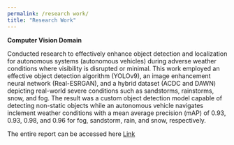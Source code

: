 ```yaml
---
permalink: /research work/
title: "Research Work"
---
```

**Computer Vision Domain**
<p> Conducted research to effectively enhance object detection and localization for autonomous systems (autonomous vehicles) during adverse weather conditions where visibility is disrupted or minimal. This work employed an effective object detection algorithm (YOLOv9), an image enhancement neural network (Real-ESRGAN), and a hybrid dataset (ACDC and DAWN) depicting real-world severe conditions such as sandstorms, rainstorms, snow, and fog. The result was a custom object detection model capable of detecting non-static objects while an autonomous vehicle navigates inclement weather conditions with a mean average precision (mAP) of 0.93, 0.93, 0.98, and 0.96 for fog, sandstorm, rain, and snow, respectively.</p>  The entire report can be accessed here <a href="https://drive.google.com/file/d/1HANwoeM-xiakPYh7QK1_6NVXhjdMNWV0/view?usp=sharing">Link</a>
